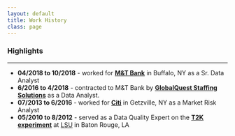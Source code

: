```yaml
---
layout: default
title: Work History
class: page
---
```


### Highlights

---

* **04/2018 to 10/2018** - worked for **[M&T Bank](<https://www.mtb.com/home-page>)** in Buffalo, NY as a Sr. Data Analyst
* **6/2016 to 4/2018** - contracted to M&T Bank by **[GlobalQuest Staffing Solutions](<https://www.gqstaffing.com/>)** as a Data Analyst.
* **07/2013 to 6/2016** - worked for **[Citi](https://online.citi.com/US/login.do)** in Getzville, NY as a Market Risk Analyst
* **05/2010 to 8/2012** - served as a Data Quality Expert on the **[T2K experiment](http://t2k-experiment.org/)** at [LSU](https://lsu.edu/) in Baton Rouge, LA

